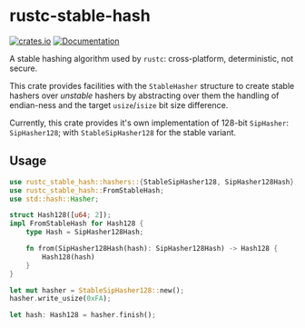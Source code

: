 # rustc-stable-hash

[![crates.io](https://img.shields.io/crates/v/rustc-stable-hash.svg)](https://crates.io/crates/rustc-stable-hash)
[![Documentation](https://docs.rs/rustc-stable-hash/badge.svg)](https://docs.rs/rustc-stable-hash)

A stable hashing algorithm used by `rustc`: cross-platform, deterministic, not secure.

This crate provides facilities with the `StableHasher` structure to create stable hashers over *unstable* hashers by abstracting over them the handling of endian-ness and the target `usize`/`isize` bit size difference.

Currently, this crate provides it's own implementation of 128-bit `SipHasher`: `SipHasher128`; with `StableSipHasher128` for the stable variant. 

## Usage

```rust
use rustc_stable_hash::hashers::{StableSipHasher128, SipHasher128Hash};
use rustc_stable_hash::FromStableHash;
use std::hash::Hasher;

struct Hash128([u64; 2]);
impl FromStableHash for Hash128 {
    type Hash = SipHasher128Hash;

    fn from(SipHasher128Hash(hash): SipHasher128Hash) -> Hash128 {
        Hash128(hash)
    }
}

let mut hasher = StableSipHasher128::new();
hasher.write_usize(0xFA);

let hash: Hash128 = hasher.finish();
```
